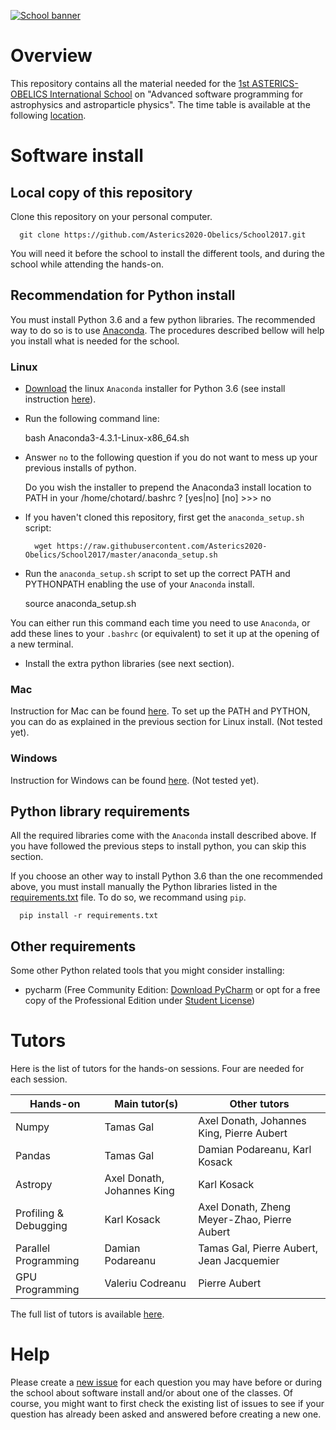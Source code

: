 [![School banner](https://indico.in2p3.fr/event/14227/logo)](https://indico.in2p3.fr/event/14227/logo)

# Overview

This repository contains all the material needed for the [1st
ASTERICS-OBELICS International
School](https://indico.in2p3.fr/event/14227) on "Advanced software
programming for astrophysics and astroparticle physics". The time
table is available at the following
[location](https://indico.in2p3.fr/event/14227/timetable/#20170606).

# Software install

## Local copy of this repository

Clone this repository on your personal computer.

      git clone https://github.com/Asterics2020-Obelics/School2017.git

You will need it before the school to install the different tools, and
during the school while attending the hands-on.

## Recommendation for Python install

You must install Python 3.6 and a few python libraries. The
recommended way to do so is to use
[Anaconda](https://www.continuum.io/downloads). The procedures
described bellow will help you install what is needed for the school.

### Linux

- [Download](https://repo.continuum.io/archive/Anaconda3-4.3.1-Linux-x86_64.sh)
the linux `Anaconda` installer for Python 3.6 (see install instruction
[here](https://www.continuum.io/downloads#linux)).

- Run the following command line:

	bash Anaconda3-4.3.1-Linux-x86_64.sh

- Answer `no` to the following question if you do not want to mess up your previous installs of python.
	
	Do you wish the installer to prepend the Anaconda3 install location
	to PATH in your /home/chotard/.bashrc ? [yes|no]
	[no] >>> no

- If you haven't cloned this repository, first get the `anaconda_setup.sh` script:

     	wget https://raw.githubusercontent.com/Asterics2020-Obelics/School2017/master/anaconda_setup.sh

- Run the `anaconda_setup.sh` script to set up the correct PATH and
PYTHONPATH enabling the use of your `Anaconda` install.

	source anaconda_setup.sh


You can either run this command each time you need to use `Anaconda`,
or add these lines to your `.bashrc` (or equivalent) to set it up at
the opening of a new terminal.

- Install the extra python libraries (see next section).

### Mac

Instruction for Mac can be found
[here](https://www.continuum.io/downloads#macos). To set up the PATH
and PYTHON, you can do as explained in the previous section for Linux
install. (Not tested yet).

### Windows

Instruction for Windows can be found
[here](https://www.continuum.io/downloads#windows). (Not tested yet).

## Python library requirements

All the required libraries come with the `Anaconda` install described
above. If you have followed the previous steps to install python, you
can skip this section.

If you choose an other way to install Python 3.6 than the one
recommended above, you must install manually the Python libraries
listed in the [requirements.txt](requirements.txt) file. To do so, we
recommand using `pip`.

	  pip install -r requirements.txt

## Other requirements

Some other Python related tools that you might consider installing:

- pycharm (Free Community Edition: [Download PyCharm](https://www.jetbrains.com/pycharm/download) or opt for a free copy of the Professional Edition under [Student License](https://www.jetbrains.com/student/))

# Tutors

Here is the list of tutors for the hands-on sessions. Four are needed for each session.

| Hands-on               | Main tutor(s)              | Other tutors                                 |
| ---------------------- |----------------------------|----------------------------------------------|
| Numpy                  | Tamas Gal                  | Axel Donath, Johannes King, Pierre Aubert    |
| Pandas                 | Tamas Gal                  | Damian Podareanu, Karl Kosack                |
| Astropy                | Axel Donath, Johannes King | Karl Kosack                                  |
| Profiling & Debugging  | Karl Kosack                | Axel Donath, Zheng Meyer-Zhao, Pierre Aubert |
| Parallel Programming   | Damian Podareanu           | Tamas Gal, Pierre Aubert, Jean Jacquemier    |
| GPU Programming        | Valeriu Codreanu           | Pierre Aubert                                |

The full list of tutors is available [here](https://indico.in2p3.fr/event/14227/page/10).

 
# Help

Please create a [new
issue](https://github.com/Asterics2020-Obelics/School2017/issues) for
each question you may have before or during the school about software
install and/or about one of the classes. Of course, you might want to
first check the existing list of issues to see if your question has
already been asked and answered before creating a new one.
